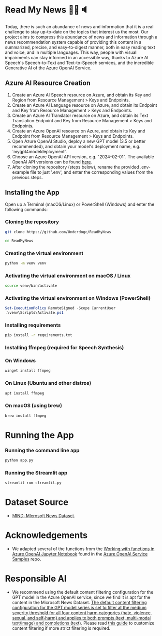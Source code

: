 # Read My News :newspaper::microphone::speaker:

Today, there is such an abundance of news and information that it is a real challenge to stay up-to-date on the topics that interest us the most. Our project aims to compress this abundance of news and information through a news recommendation system capable of providing this content in a summarized, precise, and easy-to-digest manner, both in easy reading text and voice, and in multiple languages. This way, people with visual impairments can stay informed in an accessible way, thanks to Azure AI Speech's Speech-to-Text and Text-to-Speech services, and the incredible Generative AI of the Azure OpenAI Service.

## Azure AI Resource Creation

1. Create an Azure AI Speech resource on Azure, and obtain its Key and Region from Resource Management > Keys and Endpoints.
2. Create an Azure AI Language resource on Azure, and obtain its Endpoint and Key from Resource Management > Keys and Endpoints.
3. Create an Azure AI Translator resource on Azure, and obtain its Text Translation Endpoint and Key from Resource Management > Keys and Endpoints.
4. Create an Azure OpenAI resource on Azure, and obtain its Key and Endpoint from Resource Management > Keys and Endpoints.
5. Open Azure OpenAI Studio, deploy a new GPT model (3.5 or better recommended), and obtain your model's deployment name, e.g. 'mygpt4modeldeployment'.
6. Choose an Azure OpenAI API version, e.g. "2024-02-01". The available OpenAI API versions can be found [here](https://learn.microsoft.com/en-us/azure/ai-services/openai/reference#chat-completions).
7. After cloning the repository (steps below), rename the provided .env-example file to just '.env', and enter the corresponding values from the previous steps.

## Installing the App
Open up a Terminal (macOS/Linux) or PowerShell (Windows) and enter the following commands:
### Cloning the repository
```sh
git clone https://github.com/Underdoge/ReadMyNews

cd ReadMyNews
```
### Creating the virtual environment
```sh
python -m venv venv
```
### Activating the virtual environment on macOS / Linux
```sh
source venv/bin/activate
```
### Activating the virtual environment on Windows (PowerShell)
```powershell
Set-ExecutionPolicy RemoteSigned -Scope CurrentUser
.\venv\Scripts\Activate.ps1
```
### Installing requirements
```sh
pip install -r requirements.txt
```
### Installing ffmpeg (required for Speech Synthesis)
### On Windows
```powershell
winget install ffmpeg
```
### On Linux (Ubuntu and other distros)
```sh
apt install ffmpeg
```
### On macOS (using brew)
```sh
brew install ffmpeg
```
# Running the App
### Running the command line app
```sh
python app.py
```
### Running the Streamlit app
```sh
streamlit run streamlit.py
```
#
# Dataset Source
- [MIND: MIcrosoft News Dataset](https://msnews.github.io/#getting-start).
#
# Acknowledgements
- We adapted several of the functions from the [Working with functions in Azure OpenAI Jupyter Notebook](https://github.com/Azure-Samples/openai/blob/main/Basic_Samples/Functions/working_with_functions.ipynb) found in the [Azure OpenAI Service Samples](https://github.com/Azure-Samples/openai/) repo.
# Responsible AI
- We recommend using the default content filtering configuration for the GPT model in the Azure OpenAI service, since we find it is apt for the content in the Microsoft News Dataset. [The default content filtering configuration for the GPT model series is set to filter at the medium severity threshold for all four content harm categories (hate, violence, sexual, and self-harm) and applies to both prompts (text, multi-modal text/image) and completions (text)](https://learn.microsoft.com/en-us/azure/ai-services/openai/concepts/content-filter?tabs=definitions%2Cpython-new#configurability-preview:~:text=The%20default%20content%20filtering%20configuration%20for%20the%20GPT%20model%20series%20is%20set%20to%20filter%20at%20the%20medium%20severity%20threshold%20for%20all%20four%20content%20harm%20categories%20(hate%2C%20violence%2C%20sexual%2C%20and%20self%2Dharm)%20and%20applies%20to%20both%20prompts%20(text%2C%20multi%2Dmodal%20text/image)%20and%20completions%20(text)). Please read [this guide](https://learn.microsoft.com/en-us/azure/ai-services/openai/concepts/content-filter?tabs=definitions%2Cpython-new#configurability-preview) to customize content filtering if more strict filtering is required.